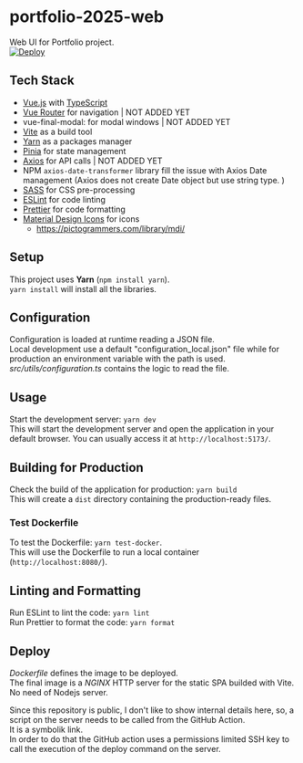 # portfolio-2025-web

Web UI for Portfolio project.  
[![Deploy](https://github.com/alex-piccione/portfolio-2025-web/actions/workflows/deploy.yml/badge.svg)](https://github.com/alex-piccione/portfolio-2025-web/actions/workflows/deploy.yml)

## Tech Stack

- [Vue.js](https://vuejs.org/) with [TypeScript](https://www.typescriptlang.org/)
- [Vue Router](https://router.vuejs.org/) for navigation | NOT ADDED YET
- vue-final-modal: for modal windows | NOT ADDED YET
- [Vite](https://vitejs.dev/) as a build tool
- [Yarn](https://yarnpkg.com/) as a packages manager
- [Pinia](https://pinia.vuejs.org/) for state management
- [Axios](https://axios-http.com/) for API calls | NOT ADDED YET
- NPM `axios-date-transformer` library fill the issue with Axios Date management (Axios does not create Date object but use string type. )
- [SASS](https://sass-lang.com/) for CSS pre-processing
- [ESLint](https://eslint.org/) for code linting
- [Prettier](https://prettier.io/) for code formatting
- [Material Design Icons](https://pictogrammers.com/docs/library/mdi/getting-started/vuejs/) for icons
  + https://pictogrammers.com/library/mdi/

## Setup

This project uses **Yarn** (`npm install yarn`).  
`yarn install` will install all the libraries.

## Configuration

Configuration is loaded at runtime reading a JSON file.  
Local development use a default "configuration_local.json" file while for production an environment variable with the path is used.  
_src/utils/configuration.ts_ contains the logic to read the file.  

## Usage

Start the development server: `yarn dev`  
This will start the development server and open the application in your default browser. You can usually access it at `http://localhost:5173/`.

## Building for Production

Check the build of the application for production: `yarn build`  
This will create a `dist` directory containing the production-ready files.

### Test Dockerfile

To test the Dockerfile: `yarn test-docker`.  
This will use the Dockerfile to run a local container (`http://localhost:8080/`).

## Linting and Formatting

Run ESLint to lint the code: `yarn lint`  
Run Prettier to format the code: `yarn format`

## Deploy

_Dockerfile_ defines the image to be deployed.  
The final image is a _NGINX_ HTTP server for the static SPA builded with Vite.  
No need of Nodejs server.

Since this repository is public, I don't like to show internal details here,
so, a script on the server needs to be called from the GitHub Action.  
It is a symbolik link.  
In order to do that the GitHub action uses a permissions limited SSH key to call the execution of the deploy command on the server.
